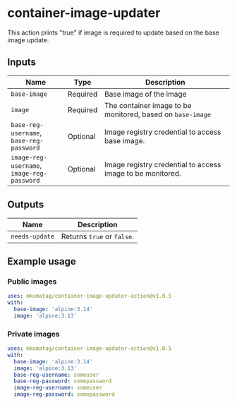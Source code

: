 # container-image-updater
This action prints "true" if image is required to update based on the base image update.

## Inputs

| Name                | Type     | Description                        |
|---------------------|----------|------------------------------------|
| `base-image`        | Required   | Base image of the image            |
| `image`             | Required   | The container image to be monitored, based on `base-image`   |
| `base-reg-username`, <br>`base-reg-password` | Optional   | Image registry credential to access base image.|
| `image-reg-username`, <br>`image-reg-password` | Optional   | Image registry credential to access image to be monitored.|


## Outputs

| Name                | Description                        |
|---------------------|------------------------------------|
| `needs-update`      | Returns `true` or `false`.         |

## Example usage

### Public images

```yaml
uses: mkumatag/container-image-updater-action@v1.0.5
with:
  base-image: 'alpine:3.14'
  image: 'alpine:3.13'
```

### Private images

```yaml
uses: mkumatag/container-image-updater-action@v1.0.5
with:
  base-image: 'alpine:3.14'
  image: 'alpine:3.13'
  base-reg-username: someuser
  base-reg-password: somepassword
  image-reg-username: someuser
  image-reg-password: somepassword
```